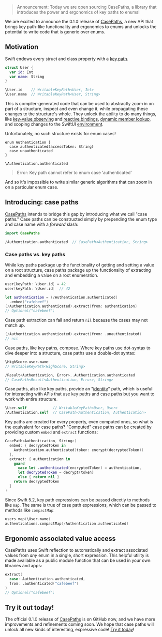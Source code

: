 > Announcement: Today we are open sourcing CasePaths, a library that introduces the power and
> ergonomics of key paths to enums!

We are excited to announce the 0.1.0 release of
[CasePaths](https://github.com/pointfreeco/swift-case-paths), a new API that brings key path-like
functionality and ergonomics to enums and unlocks the potential to write code that is generic over
enums.

## Motivation

Swift endows every struct and class property with a
[key path](https://developer.apple.com/documentation/swift/swift_standard_library/key-path_expressions).

```swift
struct User {
  var id: Int
  var name: String
}

\User.id    // WritableKeyPath<User, Int>
\User.name  // WritableKeyPath<User, String>
```

This is compiler-generated code that can be used to abstractly zoom in on part of a structure,
inspect and even change it, while propagating these changes to the structure's whole. They unlock
the ability to do many things, like
[key-value observing](https://developer.apple.com/documentation/swift/cocoa_design_patterns/using_key-value_observing_in_swift) 
and
[reactive bindings](https://developer.apple.com/documentation/combine/receiving_and_handling_events_with_combine), 
[dynamic member lookup](https://github.com/apple/swift-evolution/blob/master/proposals/0252-keypath-dynamic-member-lookup.md),
and scoping changes to the SwiftUI
[environment](https://developer.apple.com/documentation/swiftui/environment).

Unfortunately, no such structure exists for enum cases!

```swift:6:fail
enum Authentication {
  case authenticated(accessToken: String)
  case unauthenticated
}

\Authentication.authenticated
```

> Error: Key path cannot refer to enum case 'authenticated'

And so it's impossible to write similar generic algorithms that can zoom in on a particular enum case.

## Introducing: case paths

[CasePaths](https://github.com/pointfreeco/swift-case-paths) intends to bridge this gap by
introducing what we call "case paths." Case paths can be constructed simply by prepending the enum
type and case name with a _forward_ slash:

```swift
import CasePaths

/Authentication.authenticated  // CasePath<Authentication, String>
```

### Case paths vs. key paths

While key paths package up the functionality of getting and setting a value on a root structure,
case paths package up the functionality of extracting and embedding a value on a root enumeration.

```swift
user[keyPath: \User.id] = 42
user[keyPath: \User.id]  // 42

let authentication = (/Authentication.authenticated)
  .embed("cafebeef")
(/Authentication.authenticated).extract(from: authentication)
// Optional("cafebeef")
```

Case path extraction can fail and return `nil` because the cases may not match up.

```swift
(/Authentication.authenticated).extract(from: .unauthenticated)
// nil
```

Case paths, like key paths, compose. Where key paths use dot-syntax to dive deeper into a structure,
case paths use a double-dot syntax:

```swift
\HighScore.user.name
// WritableKeyPath<HighScore, String>

/Result<Authentication, Error>..Authentication.authenticated
// CasePath<Result<Authentication, Error>, String>
```

Case paths, also like key paths, provide an
"[identity](https://github.com/apple/swift-evolution/blob/master/proposals/0227-identity-keypath.md)"
path, which is useful for interacting with APIs that use key paths and case paths but you want to
work with entire structure.

```swift
\User.self            // WritableKeyPath<User, User>
/Authentication.self  // CasePath<Authentication, Authentication>
```

Key paths are created for every property, even computed ones, so what is the equivalent for case
paths? "Computed" case paths can be created by providing custom `embed` and `extract` functions:

```swift
CasePath<Authentication, String>(
  embed: { decryptedToken in
    Authentication.authenticated(token: encrypt(decryptedToken))
  },
  extract: { authentication in
    guard
      case let .authenticated(encryptedToken) = authentication,
      let decryptedToken = decrypt(token)
      else { return nil }
    return decryptedToken
  }
)
```

Since Swift 5.2, key path expressions can be passed directly to methods like `map`. The same is true
of case path expressions, which can be passed to methods like `compactMap`:

```swift
users.map(\User.name)
authentications.compactMap(/Authentication.authenticated)
```

## Ergonomic associated value access

CasePaths uses Swift reflection to automatically and extract associated values from _any_ enum in a
single, short expression. This helpful utility is made available as a public module function that
can be used in your own libraries and apps:

```swift
extract(
  case: Authentication.authenticated,
  from: .authenticated("cafebeef")
)
// Optional("cafebeef")
```

## Try it out today!

The official 0.1.0 release of [CasePaths](http://github.com/pointfreeco/swift-case-paths) is on
GitHub now, and we have more improvements and refinements coming soon. We hope that case paths will
unlock all new kinds of interesting, expressive code!
[Try it today](https://github.com/pointfreeco/swift-case-paths)!
